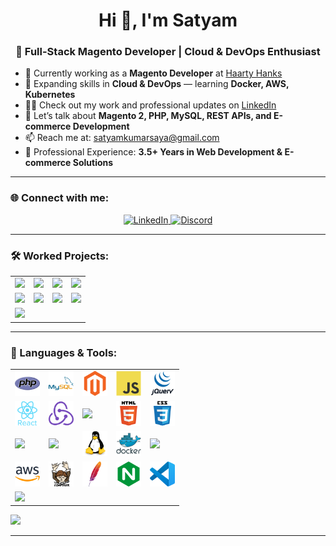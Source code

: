 <h1 align="center">Hi 👋, I'm Satyam</h1>
<h3 align="center">🚀 Full-Stack Magento Developer | Cloud & DevOps Enthusiast</h3>

<ul>
    <li>🔭 Currently working as a <strong>Magento Developer</strong> at <a href="https://www.haartyhanks.com/">Haarty Hanks</a></li>
    <li>🌱 Expanding skills in <strong>Cloud & DevOps</strong> — learning <strong>Docker, AWS, Kubernetes</strong></li>
    <li>👨‍💻 Check out my work and professional updates on <a href="https://www.linkedin.com/in/satyam224152/">LinkedIn</a></li>
    <li>💬 Let’s talk about <strong>Magento 2, PHP, MySQL, REST APIs, and E-commerce Development</strong></li>
    <li>📫 Reach me at: <a href="mailto:satyamkumarsaya@gmail.com">satyamkumarsaya@gmail.com</a></li>
    <li>📄 Professional Experience: <strong>3.5+ Years in Web Development & E-commerce Solutions</strong></li>
</ul>

---

### 🌐 Connect with me:
<p align="center">
    <a href="https://linkedin.com/in/satyam224152" target="_blank">
        <img src="https://raw.githubusercontent.com/rahuldkjain/github-profile-readme-generator/master/src/images/icons/Social/linked-in-alt.svg" alt="LinkedIn" height="30" width="40" />
    </a>
    <a href="https://discord.gg/satyam224152" target="_blank">
        <img src="https://raw.githubusercontent.com/rahuldkjain/github-profile-readme-generator/master/src/images/icons/Social/discord.svg" alt="Discord" height="30" width="40" />
    </a>
</p>

---

### 🛠️ Worked Projects:
| | | | |
|---|---|---|---|
| <a href="https://www.pharmacyplanet.com/"><img src="https://www.pharmacyplanet.com/static/version1756185410/frontend/Custom/luma_child/en_GB/images/phramacy_planet.svg" width="140"/></a> | <a href="https://www.online4pharmacy.com"><img src="https://www.online4pharmacy.com/media/logo/stores/1/logo.png" width="140"/></a> | <a href="https://www.tariqhalalmeats.com"><img src="https://www.tariqhalalmeats.com/pub/static/version1753170879/frontend/RMY/TariqTheme/en_US/images/TH_logo.svg" width="140"/></a> | <a href="https://www.pearlchemistgroup.co.uk/"><img src="https://www.pearlchemistgroup.co.uk/static/version1755187777/frontend/Custom/luma_child/en_GB/images/pcg-logo.svg" width="140"/></a> |
| <a href="https://www.lancashiretextiles.co.uk"><img src="https://www.lancashiretextiles.co.uk/cdn/shop/files/Lancashire_Textiles_Final_Logo-01_3.png?v=1726491667&width=440" width="140"/></a> | <a href="https://odopup.in"><img src="https://odopup.in/images/logo.png" width="140"/></a> | <a href="https://www.vapesdirect.co.uk"><img src="https://www.vapesdirect.co.uk/cdn/shop/files/vapesdirectlogo_2048x478.png?v=1613157492" width="140"/></a> | <a href="https://pqapproved.com"><img src="https://pqapproved.com/static/version1716275310/frontend/Pqa/Theme/en_US/images/pq-logo.png" width="140"/></a> |
| <a href="https://www.linux.org/"><img src="https://points4purpose.com.au/images/1725346253_logo.png" width="140"/></a> |  |  |  |

---

### 🔧 Languages & Tools:
| | | | | |
|---|---|---|---|---|
| <img src="https://raw.githubusercontent.com/devicons/devicon/master/icons/php/php-original.svg" width="40"/> | <img src="https://raw.githubusercontent.com/devicons/devicon/master/icons/mysql/mysql-original-wordmark.svg" width="40"/> | <img src="https://raw.githubusercontent.com/devicons/devicon/master/icons/magento/magento-original.svg" width="40"/> | <img src="https://raw.githubusercontent.com/devicons/devicon/master/icons/javascript/javascript-original.svg" width="40"/> | <img src="https://raw.githubusercontent.com/devicons/devicon/master/icons/jquery/jquery-original-wordmark.svg" width="40"/> |
| <img src="https://raw.githubusercontent.com/devicons/devicon/master/icons/react/react-original-wordmark.svg" width="40"/> | <img src="https://raw.githubusercontent.com/devicons/devicon/master/icons/redux/redux-original.svg" width="40"/> | <img src="https://www.vectorlogo.zone/logos/graphql/graphql-icon.svg" width="40"/> | <img src="https://raw.githubusercontent.com/devicons/devicon/master/icons/html5/html5-original-wordmark.svg" width="40"/> | <img src="https://raw.githubusercontent.com/devicons/devicon/master/icons/css3/css3-original-wordmark.svg" width="40"/> |
| <img src="https://www.vectorlogo.zone/logos/git-scm/git-scm-icon.svg" width="40"/> | <img src="https://www.vectorlogo.zone/logos/jenkins/jenkins-icon.svg" width="40"/> | <img src="https://raw.githubusercontent.com/devicons/devicon/master/icons/linux/linux-original.svg" width="40"/> | <img src="https://raw.githubusercontent.com/devicons/devicon/master/icons/docker/docker-original-wordmark.svg" width="40"/> | <img src="https://raw.githubusercontent.com/devicons/devicon/master/icons/kubernetes/kubernetes-icon.svg" width="40"/> |
| <img src="https://raw.githubusercontent.com/devicons/devicon/master/icons/amazonwebservices/amazonwebservices-original-wordmark.svg" width="40"/> | <img src="https://raw.githubusercontent.com/devicons/devicon/master/icons/composer/composer-original.svg" width="40"/> | <img src="https://raw.githubusercontent.com/devicons/devicon/master/icons/apache/apache-original.svg" width="40"/> | <img src="https://raw.githubusercontent.com/devicons/devicon/master/icons/nginx/nginx-original.svg" width="40"/> | <img src="https://raw.githubusercontent.com/devicons/devicon/master/icons/vscode/vscode-original.svg" width="40"/> |
<img src="[https://raw.githubusercontent.com/devicons/devicon/master/icons/vscode/vscode-original.svg](https://alpinejs.dev/alpine_long.svg)" width="40"/> |
<img src="[[https://raw.githubusercontent.com/devicons/devicon/master/icons/vscode/vscode-original.svg](https://alpinejs.dev/alpine_long.svg)](https://avatars.githubusercontent.com/u/71124897?s=200&v=4)" width="40"/> 


---
